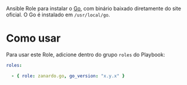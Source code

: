Ansible Role para instalar o [Go](https://golang.org/), com binário baixado
diretamente do site oficial. O Go é instalado em `/usr/local/go`.

# Como usar

Para usar este Role, adicione dentro do grupo `roles` do Playbook:

```yaml
roles:

  - { role: zanardo.go, go_version: "x.y.x" }
```

